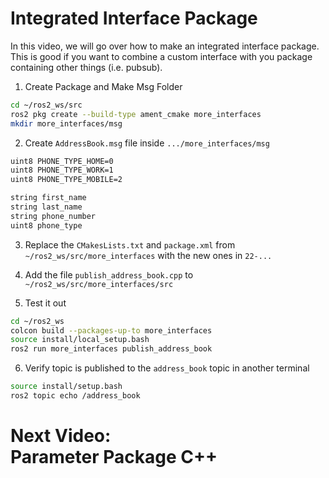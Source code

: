 # Integrated Interface Package
In this video, we will go over how to make an integrated interface package. This is good if you want to combine a custom interface with you package containing other things (i.e. pubsub). 

1. Create Package and Make Msg Folder 
```bash
cd ~/ros2_ws/src
ros2 pkg create --build-type ament_cmake more_interfaces
mkdir more_interfaces/msg
```

2. Create `AddressBook.msg` file inside `.../more_interfaces/msg`
```bash
uint8 PHONE_TYPE_HOME=0
uint8 PHONE_TYPE_WORK=1
uint8 PHONE_TYPE_MOBILE=2

string first_name
string last_name
string phone_number
uint8 phone_type
```

3. Replace the `CMakesLists.txt` and `package.xml` from `~/ros2_ws/src/more_interfaces` with the new ones in `22-...` 

4. Add the file `publish_address_book.cpp` to `~/ros2_ws/src/more_interfaces/src`

5. Test it out 
```bash
cd ~/ros2_ws
colcon build --packages-up-to more_interfaces
source install/local_setup.bash
ros2 run more_interfaces publish_address_book
```

6. Verify topic is published to the `address_book` topic in another terminal 
```bash
source install/setup.bash
ros2 topic echo /address_book
```

# Next Video:<br>Parameter Package C++ 